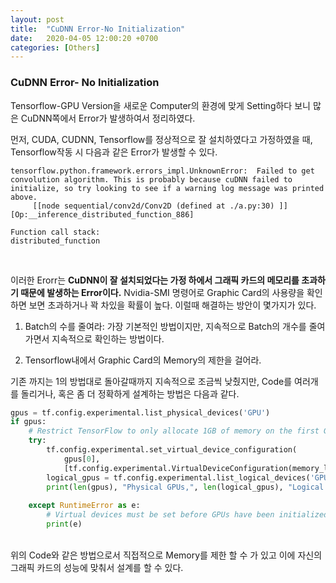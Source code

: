```yaml
---
layout: post
title:  "CuDNN Error-No Initialization"
date:   2020-04-05 12:00:20 +0700
categories: [Others]
---
```



### CuDNN Error- No Initialization
Tensorflow-GPU Version을 새로운 Computer의 환경에 맞게 Setting하다 보니 많은 CuDNN쪽에서 Error가 발생하여서 정리하였다.  

먼저, CUDA, CUDNN, Tensorflow를 정상적으로 잘 설치하였다고 가정하였을 때, Tensorflow작동 시 다음과 같은 Error가 발생할 수 있다.  
```code
tensorflow.python.framework.errors_impl.UnknownError:  Failed to get convolution algorithm. This is probably because cuDNN failed to initialize, so try looking to see if a warning log message was printed above.
	 [[node sequential/conv2d/Conv2D (defined at ./a.py:30) ]] [Op:__inference_distributed_function_886]

Function call stack:
distributed_function
```
<br>

이러한 Erorr는 **CuDNN이 잘 설치되었다는 가정 하에서 그래픽 카드의 메모리를 초과하기 때문에 발생하는 Error이다.** Nvidia-SMI 명령어로 Graphic Card의 사용량을 확인하면 보면 초과하거나 꽉 차있을 확률이 높다. 이럴때 해결하는 방안이 몇가지가 있다.

1. Batch의 수를 줄여라: 가장 기본적인 방법이지만, 지속적으로 Batch의 개수를 줄여가면서 지속적으로 확인하는 방법이다.

2. Tensorflow내에서 Graphic Card의 Memory의 제한을 걸어라.  

기존 까지는 1의 방법대로 돌아갈때까지 지속적으로 조금씩 낮췄지만, Code를 여러개를 돌리거나, 혹은 좀 더 정확하게 설계하는 방법은 다음과 같다.  
```python
gpus = tf.config.experimental.list_physical_devices('GPU')
if gpus:
    # Restrict TensorFlow to only allocate 1GB of memory on the first GPU
    try:
        tf.config.experimental.set_virtual_device_configuration(
            gpus[0],
            [tf.config.experimental.VirtualDeviceConfiguration(memory_limit=4096)])
        logical_gpus = tf.config.experimental.list_logical_devices('GPU')
        print(len(gpus), "Physical GPUs,", len(logical_gpus), "Logical GPUs")
        
    except RuntimeError as e:
        # Virtual devices must be set before GPUs have been initialized
        print(e)
```
<br>
위의 Code와 같은 방법으로서 직접적으로 Memory를 제한 할 수 가 있고 이에 자신의 그래픽 카드의 성능에 맞춰서 설계를 할 수 있다.  


<br>
